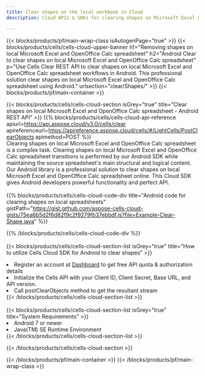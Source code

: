 ```yaml
---
title: Clear shapes on the local workbook in Cloud 
description: Cloud APIs & SDKs for clearing shapes on Microsoft Excel & OpenOffice Calc. Clear shapes on local spreadsheets by the Cells Cloud API. SDK support kinds of development languages. They include Android, C#, Go, Java, NodeJS, Perl, PHP, Python, Ruby, and swift. 

---
```



{{< blocks/products/pf/main-wrap-class isAutogenPage="true" >}}
{{< blocks/products/cells/cells-cloud-upper-banner h1="Removing shapes on local Microsoft Excel and OpenOffice Calc spreadsheet" h2="Android Clear to clear shapes on local Microsoft Excel and OpenOffice Calc spreadsheet" p="Use Cells Clear REST API to clear shapes on local Microsoft Excel and OpenOffice Calc spreadsheet workflows in Android. This professional solution clear shapes on local Microsoft Excel and OpenOffice Calc spreadsheet using Android." urlsection="clear/Shapes/" >}}
{{< blocks/products/pf/main-container >}}

{{< blocks/products/cells/cells-cloud-section isGrey="true"  title="Clear shapes on local Microsoft Excel and OpenOffice Calc spreadsheet - Android REST API" >}}
{{% blocks/products/cells/cells-cloud-api-reference  apiurl=https://api.aspose.cloud/v3.0/cells/clear  apireferenceurl=https://apireference.aspose.cloud/cells/#/LightCells/PostClearObjects  apimethod=POST %}}
<br/>
Clearing shapes on local Microsoft Excel and OpenOffice Calc spreadsheet is a complex task. Clearing shapes on local Microsoft Excel and OpenOffice Calc spreadsheet transitions is performed by our Android SDK while maintaining the source spreadsheet's main structural and logical content. Our Android library is a professional solution to clear shapes on local Microsoft Excel and OpenOffice Calc spreadsheet online. This Cloud SDK gives Android developers powerful functionality and perfect API.
<br/>
<br/>
{{% blocks/products/cells/cells-cloud-code-div title="Android code for clearing shapes on local spreadsheets" gistPath="https://gist.github.com/aspose-cells-cloud-gists/75ea6b5d2f6d82f9c2f9279fb37ebbdf.js?file=Example-Clear-Shape.java" %}}
  
{{% /blocks/products/cells/cells-cloud-code-div  %}}
<br/>
<br/>
{{< blocks/products/cells/cells-cloud-section-list isGrey="true"  title="How to utilize Cells Cloud SDK for Android to clear shapes" >}}
<li>Register an account at <a href="https://dashboard.aspose.cloud/">Dashboard</a> to get free API quota & authorization details</li>
<li>Initialize the Cells API with your Client ID, Client Secret, Base URL, and API version.</li>
<li>Call postClearObjects method to get the resultant stream</li>
{{< /blocks/products/cells/cells-cloud-section-list >}}
<br/>
<br/>
{{< blocks/products/cells/cells-cloud-section-list isGrey="true"  title="System Requirements" >}}
<li>Android 7 or newer</li>
<li>Java(TM) SE Runtime Environment</li>
{{< /blocks/products/cells/cells-cloud-section-list >}}

{{< /blocks/products/cells/cells-cloud-section >}}

{{< /blocks/products/pf/main-container >}}
{{< /blocks/products/pf/main-wrap-class >}}
